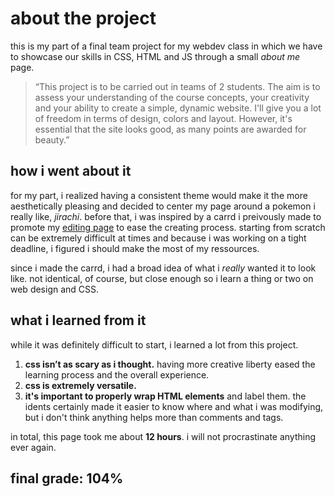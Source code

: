 # about the project
this is my part of a final team project for my webdev class in which we have to showcase our skills in CSS, HTML and JS through a small _about me_ page. 
> “This project is to be carried out in teams of 2 students. The aim is to assess your understanding of the course concepts, your creativity and your ability to create a simple, dynamic website. I'll give you a lot of freedom in terms of design, colors and layout. However, it's essential that the site looks good, as many points are awarded for beauty.”

## how i went about it
for my part, i realized having a consistent theme would make it the more aesthetically pleasing and decided to center my page around a pokemon i really like, _jirachi_. before that, i was inspired by a carrd i preivously made to promote my [editing page](https://love385.carrd.co) to ease the creating process. starting from scratch can be extremely difficult at times and because i was working on a tight deadline, i figured i should make the most of my ressources.

since i made the carrd, i had a broad idea of what i _really_ wanted it to look like. not identical, of course, but close enough so i learn a thing or two on web design and CSS. 

## what i learned from it
while it was definitely difficult to start, i learned a lot from this project.
1. **css isn’t as scary as i thought.** having more creative liberty eased the learning process and the overall experience.
2. **css is extremely versatile.**
3. **it's important to properly wrap HTML elements** and label them. the idents certainly made it easier to know where and what i was modifying, but i don't think anything helps more than comments and tags.

in total, this page took me about **12 hours**. i will not procrastinate anything ever again.

## final grade: 104%
